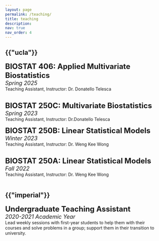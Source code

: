 ```yaml
---
layout: page
permalink: /teaching/
title: teaching
description:
nav: true
nav_order: 4
---
```

<div class="teaching">
<h2 class="category">{{"ucla"}}</h2>
<font size="+2"><strong>BIOSTAT 406: Applied Multivariate Biostatistics </strong></font> <br />
<font size="+1"><em>Spring 2025</em></font> <br />
Teaching Assistant, Instructor: Dr. Donatello Telesca<br /><br />

<font size="+2"><strong>BIOSTAT 250C: Multivariate Biostatistics</strong></font> <br />
<font size="+1"><em>Spring 2023</em></font> <br />
Teaching Assistant, Instructor: Dr.Donatello Telesca

<font size="+2"><strong>BIOSTAT 250B: Linear Statistical Models</strong></font> <br />
<font size="+1"><em>Winter 2023</em></font> <br />
Teaching Assistant, Instructor: Dr. Weng Kee Wong<br /><br />

<font size="+2"><strong>BIOSTAT 250A: Linear Statistical Models</strong></font> <br />
<font size="+1"><em>Fall 2022</em></font> <br />
Teaching Assistant, Instructor: Dr. Weng Kee Wong<br /><br />

<h2 class="category">{{"imperial"}}</h2>
<font size="+2"><strong>Undergraduate Teaching Assistant</strong></font> <br />
<font size="+1"><em>2020-2021 Academic Year</em></font> <br />
Lead weekly sessions with first-year students to help them with their courses and solve problems in a group; support them in their transition to university.


</div>
